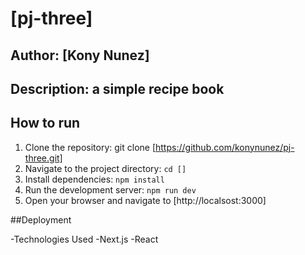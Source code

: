 # [pj-three]

## Author:  [Kony Nunez]

## Description:  a simple recipe book

## How to run



1. Clone the repository:  git clone [https://github.com/konynunez/pj-three.git]
2. Navigate to the project directory: `cd []`
3. Install dependencies: `npm install`
4. Run the development server: `npm run dev`
5. Open your browser and navigate to [http://localsost:3000]



##Deployment



-Technologies Used
-Next.js
-React
